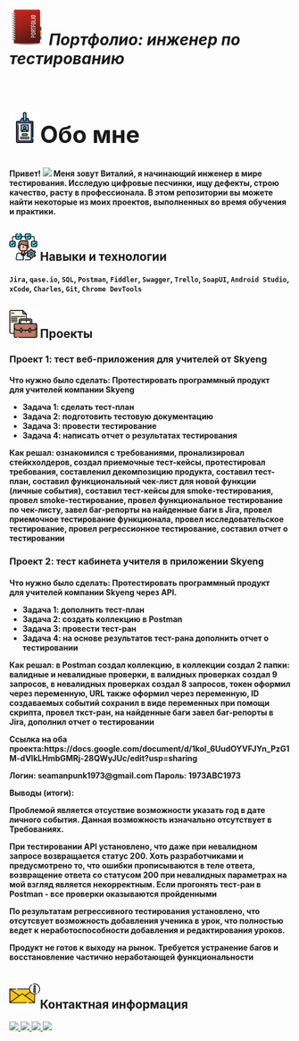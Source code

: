~~*<h1> <img src="https://github.com/Proficool/My-portfolio/blob/main/portfolio.png" width="64px"/>  Портфолио: инженер по тестированию<h1>*~~<h2> <img src="https://github.com/Proficool/My-portfolio/blob/main/%D0%9E%D0%B1%D0%BE%20%D0%BC%D0%BD%D0%B5.png" width="55px"/>Обо мне</h2>  
<h4>
 Привет!
  <img src="https://media.giphy.com/media/hvRJCLFzcasrR4ia7z/giphy.gif" width="30px"/>
Меня зовут Виталий, я начинающий инженер в мире тестирования. Исследую цифровые песчинки, ищу дефекты, строю качество, расту в профессионала.  В этом репозитории вы можете найти некоторые из моих проектов, выполненных во время обучения и практики.</h4>
<h2><img src="https://github.com/Proficool/My-portfolio/blob/main/%D0%9D%D0%B0%D0%B2%D1%8B%D0%BA%D0%B8.png" width="50px"/>     Навыки и технологии</h2>   


<h4><code>Jira</code>, <code>qase.io</code>, <code>SQL</code>, <code>Postman</code>, <code>Fiddler</code>, <code>Swagger</code>, <code>Trello</code>,
<code>SoapUI</code>, <code>Android Studio</code>, <code>xCode</code>, <code>Charles</code>, <code>Git</code>, <code>Chrome DevTools</code></h4>

 <h2><img src="https://github.com/Proficool/My-portfolio/blob/main/%D0%9F%D0%BE%D1%80%D1%82%D1%84%D0%B5%D0%BB%D1%8C.png" width="50px"/>    Проекты</h2> 
 <h3>Проект 1: тест веб-приложения для учителей от Skyeng</h3>
<h4>Что нужно было сделать: Протестировать программный продукт для учителей компании Skyeng

* Задача 1: сделать тест-план
* Задача 2: подготовить тестовую документацию
* Задача 3: провести тестирование
* Задача 4: написать отчет о результатах тестирования
<p>Как решал: ознакомился с требованиями, пронализировал стейкхолдеров, создал приемочные тест-кейсы, протестировал требования, составленил декомпозицию продукта, составил тест-план, составил функциональный чек-лист для новой функции (личные события), составил тест-кейсы для smoke-тестирования, провел smoke-тестирование, провел функциональное тестирование по чек-листу, завел баг-репорты на найденные баги в Jira, провел приемочное тестирование функционала, провел исследовательское тестирование, провел регрессионное тестирование, составил отчет о тестировании</p>

<h3>Проект 2: тест кабинета учителя в приложении Skyeng</h3>

<h4>Что нужно было сделать: Протестировать программный продукт для учителей компании Skyeng через API.

* Задача 1: дополнить тест-план
* Задача 2: создать коллекцию в Postman
* Задача 3: провести тест-ран
* Задача 4: на основе результатов тест-рана дополнить отчет о тестировании
<p>Как решал: в Postman создал коллекцию, в коллекции создал 2 папки: валидные и невалидные проверки, в валидных проверках создал 9 запросов, в невалидных проверках создал 8 запросов, токен оформил через переменную, URL также оформил через переменную, ID создаваемых событий сохранил в виде переменных при помощи скрипта, провел ткст-ран, на найденные баги завел баг-репорты в Jira, дополнил отчет о тестировании</p> 

<p>Ссылка на оба проекта:https://docs.google.com/document/d/1kol_6UudOYVFJYn_PzG1M-dVlkLHmbGMRj-28QWyJUc/edit?usp=sharing </p>
<p>Логин: seamanpunk1973@gmail.com Пароль: 1973ABC1973</p>
Выводы (итоги):<p>Проблемой является отсуствие возможности указать год в дате личного события. Данная возможность изначально отсутствует в Требованиях. </p> 
<p>При тестировании API установлено, что даже при невалидном запросе возвращается статус 200. Хоть разработчиками и предусмотрено то, что ошибки прописываются в теле ответа, возвращение ответа со статусом 200 при невалидных параметрах на мой взгляд является некорректным. Если прогонять тест-ран в Postman - все проверки оказываются пройденными </p>                          
    <p>По результатам регрессивного тестирования установлено, что отсутсвует возможность добавления ученика в урок, что полностью ведет к неработоспособности добавления и редактирования уроков.</p>
    <p>Продукт не готов к выходу на рынок. Требуется устранение багов и восстановление частично неработающей функциональности</p>

 </h4>
<h2><img src="https://github.com/Proficool/My-portfolio/blob/main/%D0%98%D0%BD%D1%84%D0%BE.png" width="55px"/>Контактная информация</h2> 
<div id="badges">
  <a href="https://t.me/Seamanpunk">
    <img src="https://img.shields.io/badge/Telegram-lightblue?style=for-the-badge&logo=Telegram&logoColor=white"/>
  </a>
  <a href="mailto:seamanpunk@gmail.com">
    <img src="https://img.shields.io/badge/gmail-green?style=for-the-badge&logo=gmail&logoColor=white"/>
  </a>
  <a href="https://www.linkedin.com/in/vitaly-popkov-b39bb0287/">
    <img src="https://img.shields.io/badge/LinkedIn-blue?style=for-the-badge&logo=linkedin&logoColor=white"/>
  </a>
  
  <a href="https://www.facebook.com/profile.php?id=100001525276690">
    <img src="https://img.shields.io/badge/Facebook-darkblue?style=for-the-badge&logo=facebook&logoColor=white"/>
  </a>
</div>
